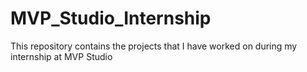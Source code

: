 # MVP_Studio_Internship
This repository contains the projects that I have worked on during my internship at MVP Studio
